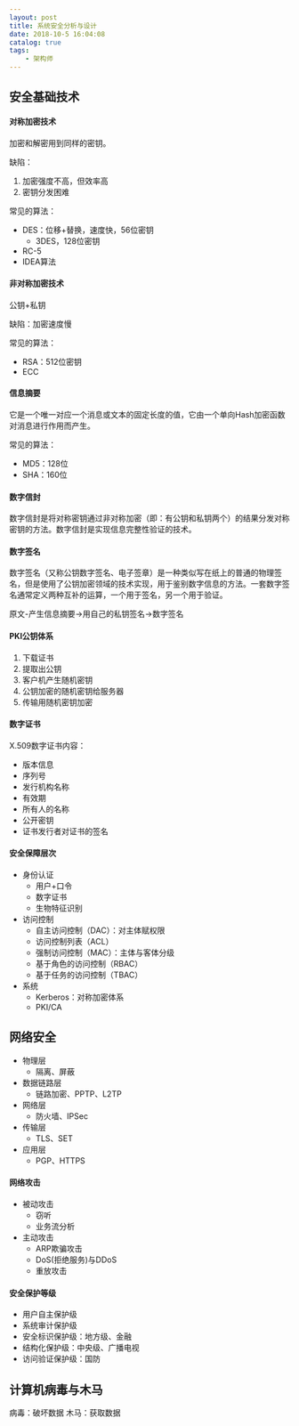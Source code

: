 ```yaml
---
layout: post
title: 系统安全分析与设计
date: 2018-10-5 16:04:08
catalog: true
tags:
    - 架构师
---
```


## 安全基础技术

#### 对称加密技术

加密和解密用到同样的密钥。

缺陷：
1. 加密强度不高，但效率高
2. 密钥分发困难

常见的算法：
- DES：位移+替换，速度快，56位密钥
  - 3DES，128位密钥
- RC-5
- IDEA算法

#### 非对称加密技术

公钥+私钥

缺陷：加密速度慢

常见的算法：
- RSA：512位密钥
- ECC

#### 信息摘要

它是一个唯一对应一个消息或文本的固定长度的值，它由一个单向Hash加密函数对消息进行作用而产生。

常见的算法：
- MD5：128位
- SHA：160位

#### 数字信封

数字信封是将对称密钥通过非对称加密（即：有公钥和私钥两个）的结果分发对称密钥的方法。数字信封是实现信息完整性验证的技术。

#### 数字签名

数字签名（又称公钥数字签名、电子签章）是一种类似写在纸上的普通的物理签名，但是使用了公钥加密领域的技术实现，用于鉴别数字信息的方法。一套数字签名通常定义两种互补的运算，一个用于签名，另一个用于验证。

原文-产生信息摘要->用自己的私钥签名->数字签名

#### PKI公钥体系

1. 下载证书
2. 提取出公钥
3. 客户机产生随机密钥
4. 公钥加密的随机密钥给服务器
5. 传输用随机密钥加密

#### 数字证书

X.509数字证书内容：
- 版本信息
- 序列号
- 发行机构名称
- 有效期
- 所有人的名称
- 公开密钥
- 证书发行者对证书的签名

#### 安全保障层次

- 身份认证
  - 用户+口令
  - 数字证书
  - 生物特征识别
- 访问控制
  - 自主访问控制（DAC）：对主体赋权限
  - 访问控制列表（ACL）
  - 强制访问控制（MAC）：主体与客体分级
  - 基于角色的访问控制（RBAC）
  - 基于任务的访问控制（TBAC）
- 系统
  - Kerberos：对称加密体系
  - PKI/CA

## 网络安全

- 物理层
  - 隔离、屏蔽
- 数据链路层
  - 链路加密、PPTP、L2TP
- 网络层
  - 防火墙、IPSec
- 传输层
  - TLS、SET
- 应用层
  - PGP、HTTPS

#### 网络攻击

- 被动攻击
  - 窃听
  - 业务流分析
- 主动攻击
  - ARP欺骗攻击
  - DoS(拒绝服务)与DDoS
  - 重放攻击

#### 安全保护等级

- 用户自主保护级
- 系统审计保护级
- 安全标识保护级：地方级、金融
- 结构化保护级：中央级、广播电视
- 访问验证保护级：国防

## 计算机病毒与木马

病毒：破坏数据
木马：获取数据